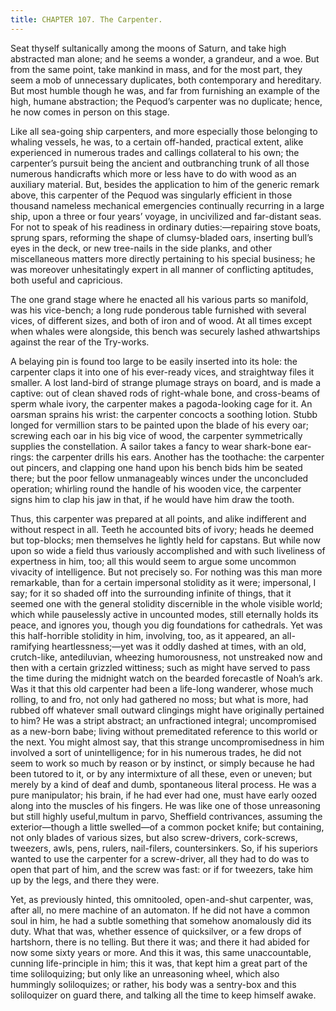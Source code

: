 ```yaml
---
title: CHAPTER 107. The Carpenter.
---
```


Seat thyself sultanically among the moons of Saturn, and take high abstracted man alone; and he seems a wonder, a grandeur, and a woe. But from the same point, take mankind in mass, and for the most part, they seem a mob of unnecessary duplicates, both contemporary and hereditary. But most humble though he was, and far from furnishing an example of the high, humane abstraction; the Pequod’s carpenter was no duplicate; hence, he now comes in person on this stage.

Like all sea-going ship carpenters, and more especially those belonging to whaling vessels, he was, to a certain off-handed, practical extent, alike experienced in numerous trades and callings collateral to his own; the carpenter’s pursuit being the ancient and outbranching trunk of all those numerous handicrafts which more or less have to do with wood as an auxiliary material. But, besides the application to him of the generic remark above, this carpenter of the Pequod was singularly efficient in those thousand nameless mechanical emergencies continually recurring in a large ship, upon a three or four years’ voyage, in uncivilized and far-distant seas. For not to speak of his readiness in ordinary duties:—repairing stove boats, sprung spars, reforming the shape of clumsy-bladed oars, inserting bull’s eyes in the deck, or new tree-nails in the side planks, and other miscellaneous matters more directly pertaining to his special business; he was moreover unhesitatingly expert in all manner of conflicting aptitudes, both useful and capricious.

The one grand stage where he enacted all his various parts so manifold, was his vice-bench; a long rude ponderous table furnished with several vices, of different sizes, and both of iron and of wood. At all times except when whales were alongside, this bench was securely lashed athwartships against the rear of the Try-works.

A belaying pin is found too large to be easily inserted into its hole: the carpenter claps it into one of his ever-ready vices, and straightway files it smaller. A lost land-bird of strange plumage strays on board, and is made a captive: out of clean shaved rods of right-whale bone, and cross-beams of sperm whale ivory, the carpenter makes a pagoda-looking cage for it. An oarsman sprains his wrist: the carpenter concocts a soothing lotion. Stubb longed for vermillion stars to be painted upon the blade of his every oar; screwing each oar in his big vice of wood, the carpenter symmetrically supplies the constellation. A sailor takes a fancy to wear shark-bone ear-rings: the carpenter drills his ears. Another has the toothache: the carpenter out pincers, and clapping one hand upon his bench bids him be seated there; but the poor fellow unmanageably winces under the unconcluded operation; whirling round the handle of his wooden vice, the carpenter signs him to clap his jaw in that, if he would have him draw the tooth.

Thus, this carpenter was prepared at all points, and alike indifferent and without respect in all. Teeth he accounted bits of ivory; heads he deemed but top-blocks; men themselves he lightly held for capstans. But while now upon so wide a field thus variously accomplished and with such liveliness of expertness in him, too; all this would seem to argue some uncommon vivacity of intelligence. But not precisely so. For nothing was this man more remarkable, than for a certain impersonal stolidity as it were; impersonal, I say; for it so shaded off into the surrounding infinite of things, that it seemed one with the general stolidity discernible in the whole visible world; which while pauselessly active in uncounted modes, still eternally holds its peace, and ignores you, though you dig foundations for cathedrals. Yet was this half-horrible stolidity in him, involving, too, as it appeared, an all-ramifying heartlessness;—yet was it oddly dashed at times, with an old, crutch-like, antediluvian, wheezing humorousness, not unstreaked now and then with a certain grizzled wittiness; such as might have served to pass the time during the midnight watch on the bearded forecastle of Noah’s ark. Was it that this old carpenter had been a life-long wanderer, whose much rolling, to and fro, not only had gathered no moss; but what is more, had rubbed off whatever small outward clingings might have originally pertained to him? He was a stript abstract; an unfractioned integral; uncompromised as a new-born babe; living without premeditated reference to this world or the next. You might almost say, that this strange uncompromisedness in him involved a sort of unintelligence; for in his numerous trades, he did not seem to work so much by reason or by instinct, or simply because he had been tutored to it, or by any intermixture of all these, even or uneven; but merely by a kind of deaf and dumb, spontaneous literal process. He was a pure manipulator; his brain, if he had ever had one, must have early oozed along into the muscles of his fingers. He was like one of those unreasoning but still highly useful,multum in parvo, Sheffield contrivances, assuming the exterior—though a little swelled—of a common pocket knife; but containing, not only blades of various sizes, but also screw-drivers, cork-screws, tweezers, awls, pens, rulers, nail-filers, countersinkers. So, if his superiors wanted to use the carpenter for a screw-driver, all they had to do was to open that part of him, and the screw was fast: or if for tweezers, take him up by the legs, and there they were.

Yet, as previously hinted, this omnitooled, open-and-shut carpenter, was, after all, no mere machine of an automaton. If he did not have a common soul in him, he had a subtle something that somehow anomalously did its duty. What that was, whether essence of quicksilver, or a few drops of hartshorn, there is no telling. But there it was; and there it had abided for now some sixty years or more. And this it was, this same unaccountable, cunning life-principle in him; this it was, that kept him a great part of the time soliloquizing; but only like an unreasoning wheel, which also hummingly soliloquizes; or rather, his body was a sentry-box and this soliloquizer on guard there, and talking all the time to keep himself awake.